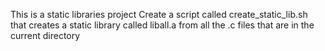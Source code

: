 This is a static libraries project
Create a script called create_static_lib.sh that creates a static library called liball.a from all the .c files that are in the current directory
